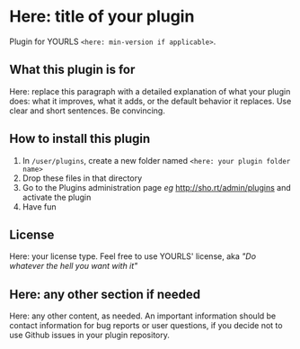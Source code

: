 Here: title of your plugin
==========================

Plugin for YOURLS `<here: min-version if applicable>`. 

What this plugin is for
-----------------------

Here: replace this paragraph with a detailed explanation of what your plugin does: what it improves, what it adds, or the default behavior it replaces. Use clear and short sentences. Be convincing.

How to install this plugin
--------------------------

1. In `/user/plugins`, create a new folder named `<here: your plugin folder name>`
2. Drop these files in that directory
3. Go to the Plugins administration page *eg* http://sho.rt/admin/plugins and activate the plugin 
4. Have fun

License
-------

Here: your license type. Feel free to use YOURLS' license, aka *"Do whatever the hell you want with it"*

Here: any other section if needed
---------------------------------

Here: any other content, as needed. An important information should be contact information for bug reports or user questions, if you decide not to use Github issues in your plugin repository.
